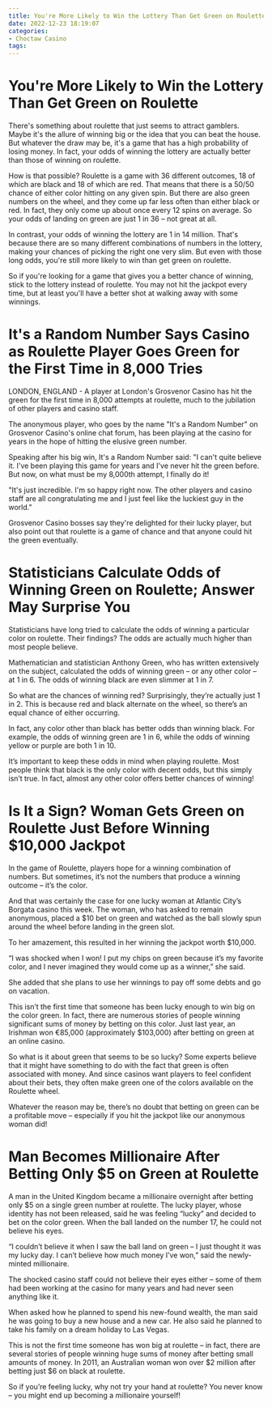 ```yaml
---
title: You're More Likely to Win the Lottery Than Get Green on Roulette
date: 2022-12-23 18:19:07
categories:
- Choctaw Casino
tags:
---
```



#  You're More Likely to Win the Lottery Than Get Green on Roulette

There's something about roulette that just seems to attract gamblers. Maybe it's the allure of winning big or the idea that you can beat the house. But whatever the draw may be, it's a game that has a high probability of losing money. In fact, your odds of winning the lottery are actually better than those of winning on roulette.

How is that possible? Roulette is a game with 36 different outcomes, 18 of which are black and 18 of which are red. That means that there is a 50/50 chance of either color hitting on any given spin. But there are also green numbers on the wheel, and they come up far less often than either black or red. In fact, they only come up about once every 12 spins on average. So your odds of landing on green are just 1 in 36 – not great at all.

In contrast, your odds of winning the lottery are 1 in 14 million. That's because there are so many different combinations of numbers in the lottery, making your chances of picking the right one very slim. But even with those long odds, you're still more likely to win than get green on roulette.

So if you're looking for a game that gives you a better chance of winning, stick to the lottery instead of roulette. You may not hit the jackpot every time, but at least you'll have a better shot at walking away with some winnings.

#  It's a Random Number Says Casino as Roulette Player Goes Green for the First Time in 8,000 Tries

LONDON, ENGLAND - A player at London's Grosvenor Casino has hit the green for the first time in 8,000 attempts at roulette, much to the jubilation of other players and casino staff.

The anonymous player, who goes by the name "It's a Random Number" on Grosvenor Casino's online chat forum, has been playing at the casino for years in the hope of hitting the elusive green number.

Speaking after his big win, It's a Random Number said: "I can't quite believe it. I've been playing this game for years and I've never hit the green before. But now, on what must be my 8,000th attempt, I finally do it!

"It's just incredible. I'm so happy right now. The other players and casino staff are all congratulating me and I just feel like the luckiest guy in the world."

Grosvenor Casino bosses say they're delighted for their lucky player, but also point out that roulette is a game of chance and that anyone could hit the green eventually.

#  Statisticians Calculate Odds of Winning Green on Roulette; Answer May Surprise You

Statisticians have long tried to calculate the odds of winning a particular color on roulette. Their findings? The odds are actually much higher than most people believe.

Mathematician and statistician Anthony Green, who has written extensively on the subject, calculated the odds of winning green – or any other color – at 1 in 6. The odds of winning black are even slimmer at 1 in 7.

So what are the chances of winning red? Surprisingly, they’re actually just 1 in 2. This is because red and black alternate on the wheel, so there’s an equal chance of either occurring.

In fact, any color other than black has better odds than winning black. For example, the odds of winning green are 1 in 6, while the odds of winning yellow or purple are both 1 in 10.

It’s important to keep these odds in mind when playing roulette. Most people think that black is the only color with decent odds, but this simply isn’t true. In fact, almost any other color offers better chances of winning!

#  Is It a Sign? Woman Gets Green on Roulette Just Before Winning $10,000 Jackpot

In the game of Roulette, players hope for a winning combination of numbers. But sometimes, it’s not the numbers that produce a winning outcome – it’s the color.

And that was certainly the case for one lucky woman at Atlantic City’s Borgata casino this week. The woman, who has asked to remain anonymous, placed a $10 bet on green and watched as the ball slowly spun around the wheel before landing in the green slot.

To her amazement, this resulted in her winning the jackpot worth $10,000.

“I was shocked when I won! I put my chips on green because it’s my favorite color, and I never imagined they would come up as a winner,” she said.

She added that she plans to use her winnings to pay off some debts and go on vacation.

This isn’t the first time that someone has been lucky enough to win big on the color green. In fact, there are numerous stories of people winning significant sums of money by betting on this color. Just last year, an Irishman won €85,000 (approximately $103,000) after betting on green at an online casino.

So what is it about green that seems to be so lucky? Some experts believe that it might have something to do with the fact that green is often associated with money. And since casinos want players to feel confident about their bets, they often make green one of the colors available on the Roulette wheel.

Whatever the reason may be, there’s no doubt that betting on green can be a profitable move – especially if you hit the jackpot like our anonymous woman did!

#  Man Becomes Millionaire After Betting Only $5 on Green at Roulette

A man in the United Kingdom became a millionaire overnight after betting only $5 on a single green number at roulette. The lucky player, whose identity has not been released, said he was feeling “lucky” and decided to bet on the color green. When the ball landed on the number 17, he could not believe his eyes.

“I couldn’t believe it when I saw the ball land on green – I just thought it was my lucky day. I can’t believe how much money I’ve won,” said the newly-minted millionaire.

The shocked casino staff could not believe their eyes either – some of them had been working at the casino for many years and had never seen anything like it.

When asked how he planned to spend his new-found wealth, the man said he was going to buy a new house and a new car. He also said he planned to take his family on a dream holiday to Las Vegas.

This is not the first time someone has won big at roulette – in fact, there are several stories of people winning huge sums of money after betting small amounts of money. In 2011, an Australian woman won over $2 million after betting just $6 on black at roulette.

So if you’re feeling lucky, why not try your hand at roulette? You never know – you might end up becoming a millionaire yourself!